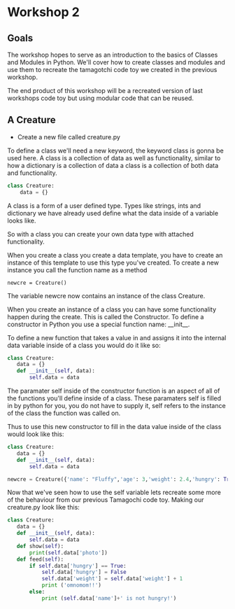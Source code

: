 # Workshop 2
## Goals
The workshop hopes to serve as an introduction to the basics of Classes and Modules in Python. We'll cover how to create classes and modules and use them to recreate the tamagotchi code toy we created in the previous workshop. 

The end product of this workshop will be a recreated version of last workshops code toy but using modular code that can be reused. 

## A Creature
- Create a new file called creature.py

To define a class we'll need a new keyword, the keyword class is gonna be used here. A class is a collection of data as well as functionality, similar to how a dictionary is a collection of data a class is a collection of both data and functionality. 

```python
class Creature:
    data = {}
```

A class is a form of a user defined type. Types like strings, ints and dictionary we have already used define what the data inside of a variable looks like. 

So with a class you can create your own data type with attached functionality.

When you create a class you create a data template, you have to create an instance of this template to use this type you've created. To create a new instance you call the function name as a method 

```pyhton
newcre = Creature() 
```

The variable newcre now contains an instance of the class Creature. 

When you create an instance of a class you can have some functionality happen during the create. This is called the Constructor. To define a constructor in Python you use a special function name: \_\_init__.

 To define a new function that takes a value in and assigns it into the internal data variable inside of a class you would do it like so:

 ```python
class Creature:
    data = {}
    def __init__(self, data):
        self.data = data
```

The paramater self inside of the constructor function is an aspect of all of the functions you'll define inside of a class. These paramaters self is filled in by python for you, you do not have to supply it, self refers to the instance of the class the function was called on. 

Thus to use this new constructor to fill in the data value inside of the class would look like this:

 ```python
class Creature:
    data = {}
    def __init__(self, data):
        self.data = data

newcre = Creature({'name': "Fluffy",'age': 3,'weight': 2.4,'hungry': True,'photo': "(=^O.O^=)_"})
```

Now that we've seen how to use the self variable lets recreate some more of the behaviour from our previous Tamagochi code toy. Making our creature.py look like this:

 ```python
class Creature:
    data = {}
    def __init__(self, data):
        self.data = data
    def show(self):
        print(self.data['photo'])
    def feed(self):
        if self.data['hungry'] == True:
            self.data['hungry'] = False
            self.data['weight'] = self.data['weight'] + 1
            print ('omnomom!!')
        else:
            print (self.data['name']+' is not hungry!')
```

